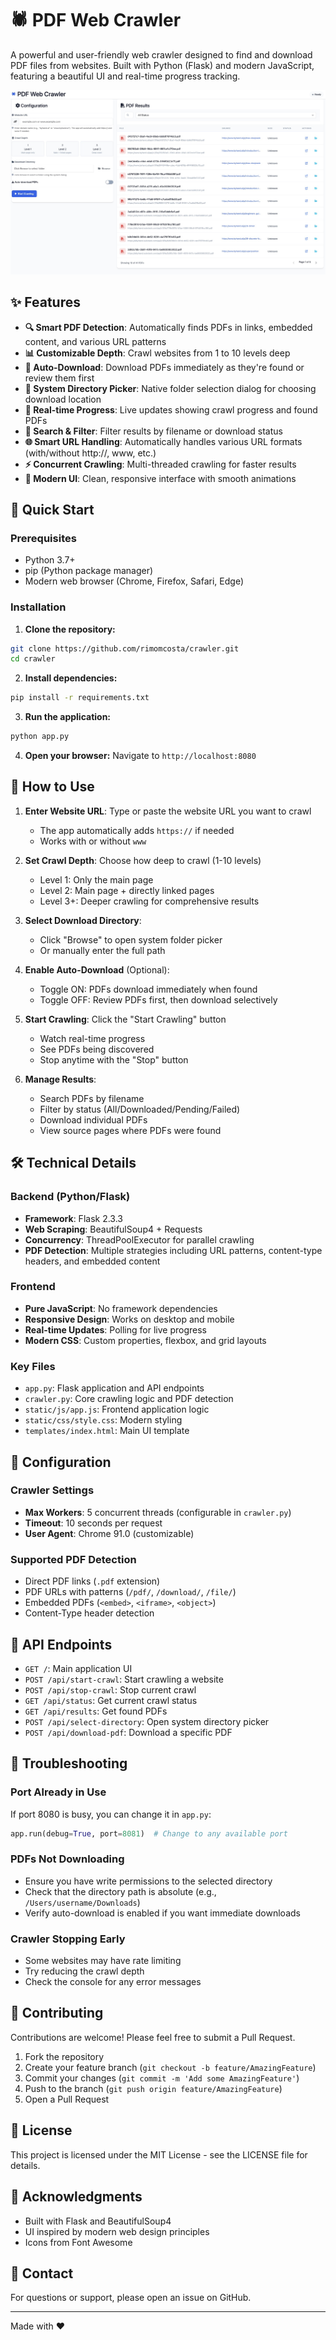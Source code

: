 # 🕷️ PDF Web Crawler

A powerful and user-friendly web crawler designed to find and download PDF files from websites. Built with Python (Flask) and modern JavaScript, featuring a beautiful UI and real-time progress tracking.

![PDF Web Crawler Screenshot](screenshot.jpg)

## ✨ Features

- **🔍 Smart PDF Detection**: Automatically finds PDFs in links, embedded content, and various URL patterns
- **📊 Customizable Depth**: Crawl websites from 1 to 10 levels deep
- **💾 Auto-Download**: Download PDFs immediately as they're found or review them first
- **📁 System Directory Picker**: Native folder selection dialog for choosing download location
- **🎯 Real-time Progress**: Live updates showing crawl progress and found PDFs
- **🔎 Search & Filter**: Filter results by filename or download status
- **🌐 Smart URL Handling**: Automatically handles various URL formats (with/without http://, www, etc.)
- **⚡ Concurrent Crawling**: Multi-threaded crawling for faster results
- **🎨 Modern UI**: Clean, responsive interface with smooth animations

## 🚀 Quick Start

### Prerequisites

- Python 3.7+
- pip (Python package manager)
- Modern web browser (Chrome, Firefox, Safari, Edge)

### Installation

1. **Clone the repository:**
```bash
git clone https://github.com/rimomcosta/crawler.git
cd crawler
```

2. **Install dependencies:**
```bash
pip install -r requirements.txt
```

3. **Run the application:**
```bash
python app.py
```

4. **Open your browser:**
Navigate to `http://localhost:8080`

## 📖 How to Use

1. **Enter Website URL**: Type or paste the website URL you want to crawl
   - The app automatically adds `https://` if needed
   - Works with or without `www`

2. **Set Crawl Depth**: Choose how deep to crawl (1-10 levels)
   - Level 1: Only the main page
   - Level 2: Main page + directly linked pages
   - Level 3+: Deeper crawling for comprehensive results

3. **Select Download Directory**: 
   - Click "Browse" to open system folder picker
   - Or manually enter the full path

4. **Enable Auto-Download** (Optional):
   - Toggle ON: PDFs download immediately when found
   - Toggle OFF: Review PDFs first, then download selectively

5. **Start Crawling**: Click the "Start Crawling" button
   - Watch real-time progress
   - See PDFs being discovered
   - Stop anytime with the "Stop" button

6. **Manage Results**:
   - Search PDFs by filename
   - Filter by status (All/Downloaded/Pending/Failed)
   - Download individual PDFs
   - View source pages where PDFs were found

## 🛠️ Technical Details

### Backend (Python/Flask)
- **Framework**: Flask 2.3.3
- **Web Scraping**: BeautifulSoup4 + Requests
- **Concurrency**: ThreadPoolExecutor for parallel crawling
- **PDF Detection**: Multiple strategies including URL patterns, content-type headers, and embedded content

### Frontend
- **Pure JavaScript**: No framework dependencies
- **Responsive Design**: Works on desktop and mobile
- **Real-time Updates**: Polling for live progress
- **Modern CSS**: Custom properties, flexbox, and grid layouts

### Key Files
- `app.py`: Flask application and API endpoints
- `crawler.py`: Core crawling logic and PDF detection
- `static/js/app.js`: Frontend application logic
- `static/css/style.css`: Modern styling
- `templates/index.html`: Main UI template

## 🔧 Configuration

### Crawler Settings
- **Max Workers**: 5 concurrent threads (configurable in `crawler.py`)
- **Timeout**: 10 seconds per request
- **User Agent**: Chrome 91.0 (customizable)

### Supported PDF Detection
- Direct PDF links (`.pdf` extension)
- PDF URLs with patterns (`/pdf/`, `/download/`, `/file/`)
- Embedded PDFs (`<embed>`, `<iframe>`, `<object>`)
- Content-Type header detection

## 📝 API Endpoints

- `GET /`: Main application UI
- `POST /api/start-crawl`: Start crawling a website
- `POST /api/stop-crawl`: Stop current crawl
- `GET /api/status`: Get current crawl status
- `GET /api/results`: Get found PDFs
- `POST /api/select-directory`: Open system directory picker
- `POST /api/download-pdf`: Download a specific PDF

## 🐛 Troubleshooting

### Port Already in Use
If port 8080 is busy, you can change it in `app.py`:
```python
app.run(debug=True, port=8081)  # Change to any available port
```

### PDFs Not Downloading
- Ensure you have write permissions to the selected directory
- Check that the directory path is absolute (e.g., `/Users/username/Downloads`)
- Verify auto-download is enabled if you want immediate downloads

### Crawler Stopping Early
- Some websites may have rate limiting
- Try reducing the crawl depth
- Check the console for any error messages

## 🤝 Contributing

Contributions are welcome! Please feel free to submit a Pull Request.

1. Fork the repository
2. Create your feature branch (`git checkout -b feature/AmazingFeature`)
3. Commit your changes (`git commit -m 'Add some AmazingFeature'`)
4. Push to the branch (`git push origin feature/AmazingFeature`)
5. Open a Pull Request

## 📄 License

This project is licensed under the MIT License - see the LICENSE file for details.

## 🙏 Acknowledgments

- Built with Flask and BeautifulSoup4
- UI inspired by modern web design principles
- Icons from Font Awesome

## 📧 Contact

For questions or support, please open an issue on GitHub.

---
Made with ❤️